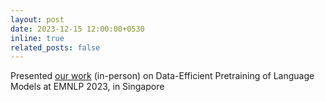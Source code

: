 ```yaml
---
layout: post
date: 2023-12-15 12:00:00+0530
inline: true
related_posts: false
---
```


Presented [our work](https://aclanthology.org/2023.findings-emnlp.445/) (in-person) on Data-Efficient Pretraining of Language Models at EMNLP 2023, in Singapore
